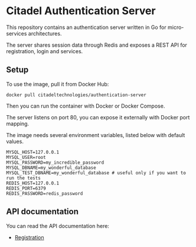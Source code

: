 # Citadel Authentication Server

This repository contains an authentication server written in Go for micro-services architectures.

The server shares session data through Redis and exposes a REST API for registration, login and services.

## Setup

To use the image, pull it from Docker Hub:

```
docker pull citadeltechnologies/authentication-server
```

Then you can run the container with Docker or Docker Compose.

The server listens on port 80, you can expose it externally with Docker port mapping.

The image needs several environment variables, listed below with default values.

```
MYSQL_HOST=127.0.0.1
MYSQL_USER=root
MYSQL_PASSWORD=my_incredible_password
MYSQL_DBNAME=my_wonderful_database
MYSQL_TEST_DBNAME=my_wonderful_database # useful only if you want to run the tests
REDIS_HOST=127.0.0.1
REDIS_PORT=6379
REDIS_PASSWORD=redis_password
```

## API documentation

You can read the API documentation here:

* [Registration](./doc/registration.md)
